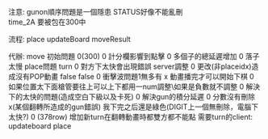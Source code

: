注意:
gunon順序問題是一個隱患
STATUS好像不能亂刪	
time_2A 要被包在300中

流程:
place
updateBoard
moveResult

代辦:
move 初始問題 0(300)	0
計分欄影響到點擊 0
多個子的總延遲增加 0
落子太慢 place問題 turn 0
對方下太快會出現錯誤 server調整 0
更改(非placeidx)造成沒有POP動畫 false false 0
衝擊波問題1無多有  x
動畫播完才可以開始下棋 0
如果位置太下面槍管要往上可以上下都用一num調整\如果是負數就不調整 0
解決下的太快的問題(造成空白下級以及卡死) 0
解決gun的積分延遲 0
分數沒有刪除 x(某個翻轉所造成的gun錯誤)
我下完之后還是綠色(DIGIT上一個無刪除，電腦下太快?) 0 (378row)
增加新turn在翻轉動畫時都雙方都不能點
需要turn的client: updateboard place
